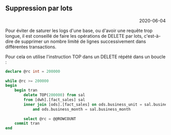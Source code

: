 ## Suppression par lots

<p style="text-align: right;">2020-06-04</p>

Pour éviter de saturer les logs d'une base, ou d'avoir une requête trop longue, il est conseillé de faire les opérations de DELETE par lots, c'est-à-dire de supprimer un nombre limité de lignes successivement dans différentes transactions.

Pour cela on utilise l'instruction TOP dans un DELETE répété dans un boucle :

```sql
declare @rc int = 200000
 
while @rc >= 200000 
begin
    begin tran
        delete TOP(200000) from sal
        from [dwh].[fact_sales] sal
        inner join [ods].[fact_sales] on ods.business_unit = sal.business_unit 
            and ods.business_month = sal.business_month
             
        select @rc = @@ROWCOUNT
    commit tran
end
```